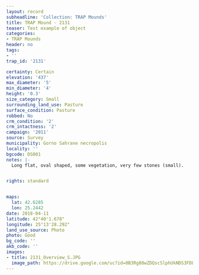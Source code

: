 ```yaml
---
layout: record
subheadline: 'Collection: TRAP Mounds'
title: TRAP Mound - 2131
teaser: Test example of object
categories:
- TRAP Mounds
header: no
tags:
- ''
trap_id: '2131'

certainty: Certain
elevation: '437'
max_diameter: '5'
min_diameter: '4'
height: '0.3'
size_category: Small
surrounding_land_use: Pasture
surface_condition: Pasture
robbed: No
crm_condition: '2'
crm_intactness: '2'
campaign: '2011'
source: Survey
municipality: Gorno Sahrane necropolis
locality: ''
bgcode: DS001
notes: |-
  Long flat, oval shaped, some vegetation, very few stones (small).


rights: standard


maps:
  lat: 42.6285
  lon: 25.2442
date: 2018-04-11
latitude: 42°40'1.678"
longitude: 25°13'28.292"
land_use_source: Photo
photo: Good
bg_code: ''
akb_code: ''
images:
- title: 2131_Overview_S.JPG
  image_path: https://drive.google.com/uc?id=0B3Rg88wZDQscSlphUkNDS3FDLVU
---
```

